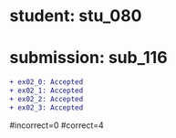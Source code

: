 # student: stu_080
# submission: sub_116

```diff
+ ex02_0: Accepted
+ ex02_1: Accepted
+ ex02_2: Accepted
+ ex02_3: Accepted
```
#incorrect=0
#correct=4

